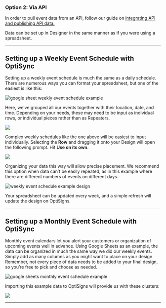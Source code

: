 ### Option 2: Via API

In order to pull event data from an API, follow our guide on [integrating API and publishing API data.](https://support.optisigns.com/hc/en-us/articles/22875592994195-How-to-Integrate-API-and-Publish-API-Data-via-OptiSync)

Data can be set up in Designer in the same manner as if you were using a spreadsheet.

---

Setting up a Weekly Event Schedule with OptiSync
------------------------------------------------

Setting up a weekly event schedule is much the same as a daily schedule. There are numerous ways you can format your spreadsheet, but one of the easiest is like this:

![google sheet weekly event schedule example](https://support.optisigns.com/hc/article_attachments/33468569155091)

Here, we’ve grouped all our events together with their location, date, and time. Depending on your needs, these may need to be input as individual rows, or individual pieces rather than as Repeaters.

![](https://support.optisigns.com/hc/article_attachments/42920711659923)

Complex weekly schedules like the one above will be easiest to input individually. Selecting the **Row** and dragging it onto your Design will open the following prompt. Hit **Use on its own**.

![](https://support.optisigns.com/hc/article_attachments/42920697677971)

Organizing your data this way will allow precise placement. We recommend this option when data can’t be easily repeated, as in this example where there are different numbers of events on different days.

![weekly event schedule example design](https://support.optisigns.com/hc/article_attachments/33468600389011)

Your spreadsheet can be updated every week, and a simple refresh will update the design on OptiSigns.

---

Setting up a Monthly Event Schedule with OptiSync
-------------------------------------------------

Monthly event calendars let you alert your customers or organization of upcoming events well in advance. Using Google Sheets as an example, the data can be organized in much the same way we did our weekly events. Simply add as many columns as you might want to place on your design. Remember, not every piece of data needs to be added to your final design, so you’re free to pick and choose as needed.

![google sheets monthly event schedule example](https://support.optisigns.com/hc/article_attachments/33468600392851)

Importing this example data to OptiSigns will provide us with these clusters:

![](https://support.optisigns.com/hc/article_attachments/42920711662995)

---